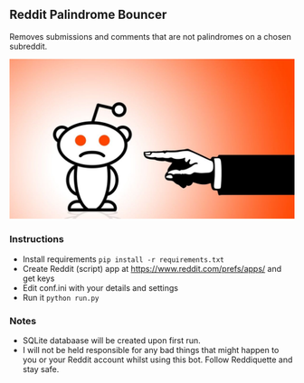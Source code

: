## Reddit Palindrome Bouncer

Removes submissions and comments that are not palindromes on a chosen subreddit.

![](ss.jpg)

### Instructions

-   Install requirements `pip install -r requirements.txt`
-   Create Reddit (script) app at <https://www.reddit.com/prefs/apps/> and get keys
-   Edit conf.ini with your details and settings
-   Run it `python run.py`

### Notes

-   SQLite databaase will be created upon first run. 
-   I will not be held responsible for any bad things that might happen to you or your Reddit account whilst using this bot. Follow Reddiquette and stay safe.
